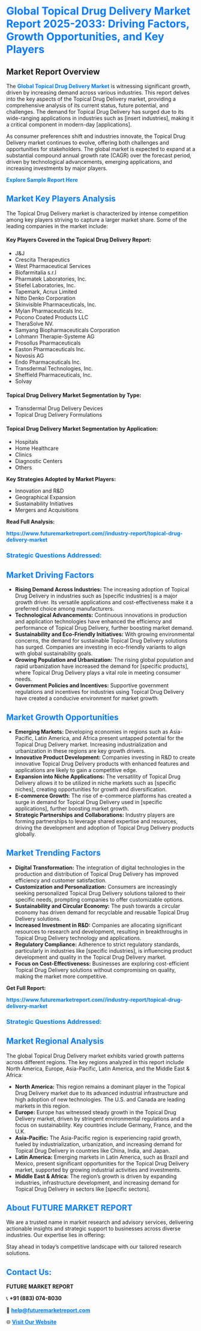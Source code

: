 <h1 style="color: #007BFF;">Global Topical Drug Delivery Market Report 2025-2033: Driving Factors, Growth Opportunities, and Key Players</h1>

<section id="overview">
<h2>Market Report Overview</h2>
<p>The <a href="https://www.futuremarketreport.com//industry-report/topical-drug-delivery-market" style="color: #007BFF; text-decoration: none;"><strong>Global Topical Drug Delivery Market</strong></a> is witnessing significant growth, driven by increasing demand across various industries. This report delves into the key aspects of the Topical Drug Delivery market, providing a comprehensive analysis of its current status, future potential, and challenges. The demand for Topical Drug Delivery has surged due to its wide-ranging applications in industries such as [insert industries], making it a critical component in modern-day [applications].</p>
<p>As consumer preferences shift and industries innovate, the Topical Drug Delivery market continues to evolve, offering both challenges and opportunities for stakeholders. The global market is expected to expand at a substantial compound annual growth rate (CAGR) over the forecast period, driven by technological advancements, emerging applications, and increasing investments by major players.</p>
</section>

<section id="overview">
<p><a href="https://www.futuremarketreport.com//request-sample/reportId=59762" style="color: #007BFF; text-decoration: none;"><strong>Explore Sample Report Here</strong></a></p>
</section>

<section id="key-players">
<h2 style="color: #007BFF;">Market Key Players Analysis</h2>
<p>The Topical Drug Delivery market is characterized by intense competition among key players striving to capture a larger market share. Some of the leading companies in the market include:</p>
<h4>Key Players Covered in the Topical Drug Delivery Report:</h4>
<ul><li>J&amp;J</li><li>Crescita Therapeutics</li><li>West Pharmaceutical Services</li><li>Biofarmitalia s.r.l</li><li>Pharmatek Laboratories, Inc.</li><li>Stiefel Laboratories, Inc.</li><li>Tapemark, Acrux Limited</li><li>Nitto Denko Corporation</li><li>Skinvisible Pharmaceuticals, Inc.</li><li>Mylan Pharmaceuticals Inc.</li><li>Pocono Coated Products LLC</li><li>TheraSolve NV.</li><li>Samyang Biopharmaceuticals Corporation</li><li>Lohmann Therapie-Systeme AG</li><li>Prosollus Pharmaceuticals</li><li>Easton Pharmaceuticals Inc.</li><li>Novosis AG</li><li>Endo Pharmaceuticals Inc.</li><li>Transdermal Technologies, Inc.</li><li>Sheffield Pharmaceuticals, Inc.</li><li>Solvay</li></ul>
<h4>Topical Drug Delivery Market Segmentation by Type:</h4>
<ul><li>Transdermal Drug Delivery Devices</li><li>Topical Drug Delivery Formulations</li></ul>

<h4>Topical Drug Delivery Market Segmentation by Application:</h4>
<ul><li>Hospitals</li><li>Home Healthcare</li><li>Clinics</li><li>Diagnostic Centers</li><li>Others</li></ul>
<p><strong>Key Strategies Adopted by Market Players:</strong></p>
<ul>
<li>Innovation and R&D</li>
<li>Geographical Expansion</li>
<li>Sustainability Initiatives</li>
<li>Mergers and Acquisitions</li>
</ul>
</section>

<section>
<p><strong>Read Full Analysis: </strong></p><a href="https://www.futuremarketreport.com//industry-report/topical-drug-delivery-market" style="color: #007BFF; text-decoration: none;"><strong>https://www.futuremarketreport.com//industry-report/topical-drug-delivery-market</strong></a>
<h3 style="color: #007BFF;">Strategic Questions Addressed:</h3>
</section>

<section id="driving-factors">
<h2 style="color: #007BFF;">Market Driving Factors</h2>
<ul>
<li><strong>Rising Demand Across Industries:</strong> The increasing adoption of Topical Drug Delivery in industries such as [specific industries] is a major growth driver. Its versatile applications and cost-effectiveness make it a preferred choice among manufacturers.</li>
<li><strong>Technological Advancements:</strong> Continuous innovations in production and application technologies have enhanced the efficiency and performance of Topical Drug Delivery, further boosting market demand.</li>
<li><strong>Sustainability and Eco-Friendly Initiatives:</strong> With growing environmental concerns, the demand for sustainable Topical Drug Delivery solutions has surged. Companies are investing in eco-friendly variants to align with global sustainability goals.</li>
<li><strong>Growing Population and Urbanization:</strong> The rising global population and rapid urbanization have increased the demand for [specific products], where Topical Drug Delivery plays a vital role in meeting consumer needs.</li>
<li><strong>Government Policies and Incentives:</strong> Supportive government regulations and incentives for industries using Topical Drug Delivery have created a conducive environment for market growth.</li>
</ul>
</section>

<section id="growth-opportunities">
<h2 style="color: #007BFF;">Market Growth Opportunities</h2>
<ul>
<li><strong>Emerging Markets:</strong> Developing economies in regions such as Asia-Pacific, Latin America, and Africa present untapped potential for the Topical Drug Delivery market. Increasing industrialization and urbanization in these regions are key growth drivers.</li>
<li><strong>Innovative Product Development:</strong> Companies investing in R&D to create innovative Topical Drug Delivery products with enhanced features and applications are likely to gain a competitive edge.</li>
<li><strong>Expansion into Niche Applications:</strong> The versatility of Topical Drug Delivery allows it to be utilized in niche markets such as [specific niches], creating opportunities for growth and diversification.</li>
<li><strong>E-commerce Growth:</strong> The rise of e-commerce platforms has created a surge in demand for Topical Drug Delivery used in [specific applications], further boosting market growth.</li>
<li><strong>Strategic Partnerships and Collaborations:</strong> Industry players are forming partnerships to leverage shared expertise and resources, driving the development and adoption of Topical Drug Delivery products globally.</li>
</ul>
</section>

<section id="trending-factors">
<h2 style="color: #007BFF;">Market Trending Factors</h2>
<ul>
<li><strong>Digital Transformation:</strong> The integration of digital technologies in the production and distribution of Topical Drug Delivery has improved efficiency and customer satisfaction.</li>
<li><strong>Customization and Personalization:</strong> Consumers are increasingly seeking personalized Topical Drug Delivery solutions tailored to their specific needs, prompting companies to offer customizable options.</li>
<li><strong>Sustainability and Circular Economy:</strong> The push towards a circular economy has driven demand for recyclable and reusable Topical Drug Delivery solutions.</li>
<li><strong>Increased Investment in R&D:</strong> Companies are allocating significant resources to research and development, resulting in breakthroughs in Topical Drug Delivery technology and applications.</li>
<li><strong>Regulatory Compliance:</strong> Adherence to strict regulatory standards, particularly in industries like [specific industries], is influencing product development and quality in the Topical Drug Delivery market.</li>
<li><strong>Focus on Cost-Effectiveness:</strong> Businesses are exploring cost-efficient Topical Drug Delivery solutions without compromising on quality, making the market more competitive.</li>
</ul>
</section>

<section>
<p><strong>Get Full Report: </strong></p><a href="https://www.futuremarketreport.com//industry-report/topical-drug-delivery-market" style="color: #007BFF; text-decoration: none;"><strong>https://www.futuremarketreport.com//industry-report/topical-drug-delivery-market</strong></a>
<h3 style="color: #007BFF;">Strategic Questions Addressed:</h3>
</section>


<section id="regional-analysis">
<h2 style="color: #007BFF;">Market Regional Analysis</h2>
<p>The global Topical Drug Delivery market exhibits varied growth patterns across different regions. The key regions analyzed in this report include North America, Europe, Asia-Pacific, Latin America, and the Middle East & Africa:</p>
<ul>
<li><strong>North America:</strong> This region remains a dominant player in the Topical Drug Delivery market due to its advanced industrial infrastructure and high adoption of new technologies. The U.S. and Canada are leading markets in this region.</li>
<li><strong>Europe:</strong> Europe has witnessed steady growth in the Topical Drug Delivery market, driven by stringent environmental regulations and a focus on sustainability. Key countries include Germany, France, and the U.K.</li>
<li><strong>Asia-Pacific:</strong> The Asia-Pacific region is experiencing rapid growth, fueled by industrialization, urbanization, and increasing demand for Topical Drug Delivery in countries like China, India, and Japan.</li>
<li><strong>Latin America:</strong> Emerging markets in Latin America, such as Brazil and Mexico, present significant opportunities for the Topical Drug Delivery market, supported by growing industrial activities and investments.</li>
<li><strong>Middle East & Africa:</strong> The region’s growth is driven by expanding industries, infrastructure development, and increasing demand for Topical Drug Delivery in sectors like [specific sectors].</li>
</ul>
</section>

<footer>
<h2 style="color: #007BFF;">About FUTURE MARKET REPORT</h2>
<p>We are a trusted name in market research and advisory services, delivering actionable insights and strategic support to businesses across diverse industries. Our expertise lies in offering:</p>

<p>Stay ahead in today’s competitive landscape with our tailored research solutions.</p>

<h2 style="color: #007BFF;">Contact Us:</h2>
<p><strong>FUTURE MARKET REPORT</strong></p>
<p>📞 <strong>+91 (883) 074-8030</strong></p>
<p>📧 <strong><a href="mailto:help@futuremarketreport.com" style="color: #007BFF;">help@futuremarketreport.com</a></strong></p>
<p>🌐 <strong><a href="https://www.futuremarketreport.com/" style="color: #007BFF;">Visit Our Website</a></strong></p>
</footer>